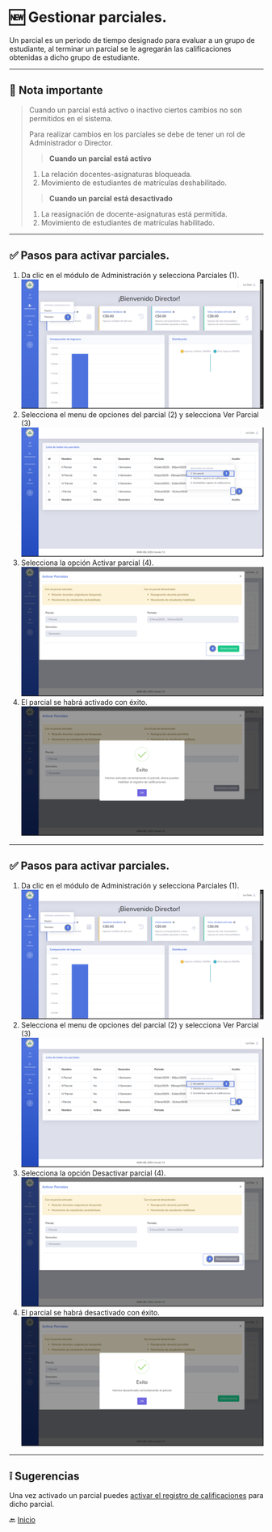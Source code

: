 # 🆕 Gestionar parciales.

Un parcial es un periodo de tiempo designado para evaluar a un grupo de estudiante,
al terminar un parcial se le agregarán las calificaciones obtenidas a dicho grupo de estudiante.

---

## 📝 Nota importante

> Cuando un parcial está activo o inactivo ciertos cambios no son permitidos en el sistema.
>
> Para realizar cambios en los parciales se debe de tener un rol de Administrador o Director.
>
> > **Cuando un parcial está activo**
> 1. La relación docentes-asignaturas bloqueada.
> 2. Movimiento de estudiantes de matrículas deshabilitado.
>
> > **Cuando un parcial está desactivado**
> 1. La reasignación de docente-asignaturas está permitida.
> 2. Movimiento de estudiantes de matrículas habilitado.
---

## ✅ Pasos para activar parciales.

1. Da clic en el módulo de Administración y selecciona Parciales (1).
   ![](../../assets/Gestionar%20parciales/1.png)
2. Selecciona el menu de opciones del parcial (2) y selecciona Ver Parcial (3)
   ![](../../assets/Gestionar%20parciales/2.png)
3. Selecciona la opción Activar parcial (4).
   ![](../../assets/Gestionar%20parciales/3.png)
4. El parcial se habrá activado con éxito.
   ![](../../assets/Gestionar%20parciales/4.png)
---

   <div style="page-break-after: always;"></div>

## ✅ Pasos para activar parciales.

1. Da clic en el módulo de Administración y selecciona Parciales (1).
   ![](../../assets/Gestionar%20parciales/1.png)
2. Selecciona el menu de opciones del parcial (2) y selecciona Ver Parcial (3)
   ![](../../assets/Gestionar%20parciales/2.png)
3. Selecciona la opción Desactivar parcial (4).
   ![](../../assets/Gestionar%20parciales/5.png)
4. El parcial se habrá desactivado con éxito.
   ![](../../assets/Gestionar%20parciales/6.png)
---

## ❕ Sugerencias

Una vez activado un parcial puedes [activar el registro de calificaciones](../administracion/Gestionar%20registro%20de%20calificaciones.md) para dicho parcial.

🔙 [Inicio](../../Index.md)


